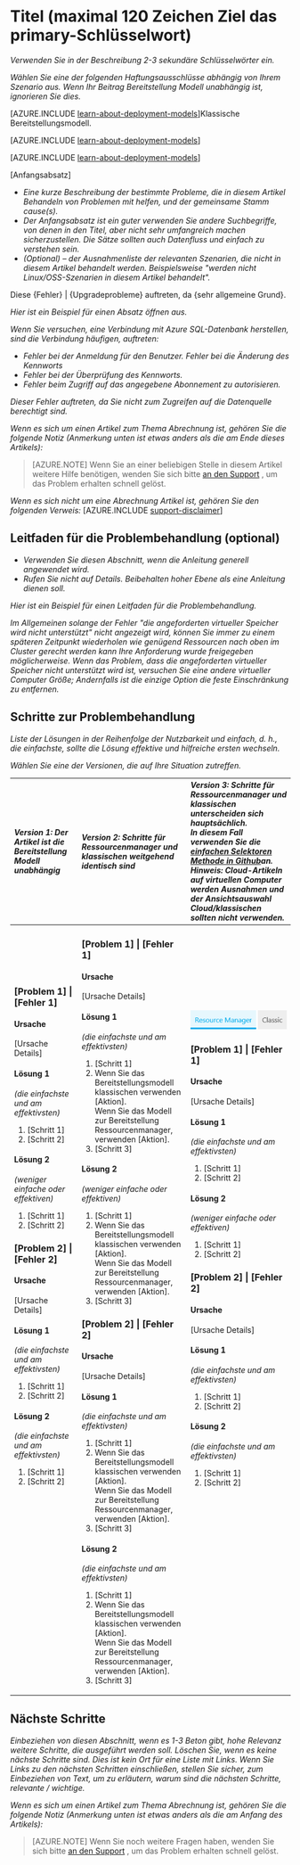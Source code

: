 <properties
   pageTitle="42 Zeichen gefolgt von | Microsoft Azure gleich 60 Zeichen. Dieser Titel wird in Suchmaschinen angezeigt, die Sie am 60 Zeichen abgeschnitten werden. Verwenden von Stichwörtern aber nicht Speicherplatz verschwendet"
   description="In Suchmaschinen unterhalb des Titels angezeigt. Sie hier stehen mehr Platz benötigen, verwenden Sie weitere Stichwörter und einen aussagekräftigeren Erläuterung als den Titel"
   services="service-name"
   documentationCenter="dev-center-name"
   authors="GitHub-alias-of-only-one-author"
   manager="manager-alias"
   editor=""
   tags="top-support-issue"/>

<tags
   ms.service="required"
   ms.devlang="may be required"
   ms.topic="article"
   ms.tgt_pltfrm="may be required"
   ms.workload="required"
   ms.date="mm/dd/yyyy"
   ms.author="Your MSFT alias or your full email address;semicolon separates two or more"/>

# <a name="title-maximum-120-characters-target-the-primary-keyword"></a>Titel (maximal 120 Zeichen Ziel das primary-Schlüsselwort)

_Verwenden Sie in der Beschreibung 2-3 sekundäre Schlüsselwörter ein._

_Wählen Sie eine der folgenden Haftungsausschlüsse abhängig von Ihrem Szenario aus. Wenn Ihr Beitrag Bereitstellung Modell unabhängig ist, ignorieren Sie dies._

[AZURE.INCLUDE [learn-about-deployment-models](../../includes/learn-about-deployment-models-rm-include.md)]Klassische Bereitstellungsmodell.

[AZURE.INCLUDE [learn-about-deployment-models](../../includes/learn-about-deployment-models-classic-include.md)]

[AZURE.INCLUDE [learn-about-deployment-models](../../learn-about-deployment-models-both-include.md)]

[Anfangsabsatz]
- _Eine kurze Beschreibung der bestimmte Probleme, die in diesem Artikel Behandeln von Problemen mit helfen, und der gemeinsame Stamm cause(s)._
- _Der Anfangsabsatz ist ein guter verwenden Sie andere Suchbegriffe, von denen in den Titel, aber nicht sehr umfangreich machen sicherzustellen. Die Sätze sollten auch Datenfluss und einfach zu verstehen sein._
- _(Optional) – der Ausnahmenliste der relevanten Szenarien, die nicht in diesem Artikel behandelt werden. Beispielsweise "werden nicht Linux/OSS-Szenarien in diesem Artikel behandelt"._

Diese {Fehler} | {Upgradeprobleme} auftreten, da {sehr allgemeine Grund}.

_Hier ist ein Beispiel für einen Absatz öffnen aus._

_Wenn Sie versuchen, eine Verbindung mit Azure SQL-Datenbank herstellen, sind die Verbindung häufigen, auftreten:_
- _Fehler bei der Anmeldung für den Benutzer. Fehler bei die Änderung des Kennworts_
- _Fehler bei der Überprüfung des Kennworts._
- _Fehler beim Zugriff auf das angegebene Abonnement zu autorisieren._

_Dieser Fehler auftreten, da Sie nicht zum Zugreifen auf die Datenquelle berechtigt sind._

_Wenn es sich um einen Artikel zum Thema Abrechnung ist, gehören Sie die folgende Notiz (Anmerkung unten ist etwas anders als die am Ende dieses Artikels):_
> [AZURE.NOTE] Wenn Sie an einer beliebigen Stelle in diesem Artikel weitere Hilfe benötigen, wenden Sie sich bitte [an den Support](https://portal.azure.com/?#blade/Microsoft_Azure_Support/HelpAndSupportBlade) , um das Problem erhalten schnell gelöst.

_Wenn es sich nicht um eine Abrechnung Artikel ist, gehören Sie den folgenden Verweis:_
[AZURE.INCLUDE [support-disclaimer](../../includes/support-disclaimer.md)]

## <a name="troubleshooting-guidance-optional"></a>Leitfaden für die Problembehandlung (optional)
- _Verwenden Sie diesen Abschnitt, wenn die Anleitung generell angewendet wird._
- _Rufen Sie nicht auf Details. Beibehalten hoher Ebene als eine Anleitung dienen soll._

_Hier ist ein Beispiel für einen Leitfaden für die Problembehandlung._

_Im Allgemeinen solange der Fehler "die angeforderten virtueller Speicher wird nicht unterstützt" nicht angezeigt wird, können Sie immer zu einem späteren Zeitpunkt wiederholen wie genügend Ressourcen nach oben im Cluster gerecht werden kann Ihre Anforderung wurde freigegeben möglicherweise. Wenn das Problem, dass die angeforderten virtueller Speicher nicht unterstützt wird ist, versuchen Sie eine andere virtueller Computer Größe; Andernfalls ist die einzige Option die feste Einschränkung zu entfernen._

## <a name="troubleshooting-steps"></a>Schritte zur Problembehandlung
_Liste der Lösungen in der Reihenfolge der Nutzbarkeit und einfach, d. h., die einfachste, sollte die Lösung effektive und hilfreiche ersten wechseln._

_Wählen Sie eine der Versionen, die auf Ihre Situation zutreffen._

| <em>Version 1: Der Artikel ist die Bereitstellung Modell unabhängig</em> | <em>Version 2: Schritte für Ressourcenmanager und klassischen weitgehend identisch sind</em> | <em>Version 3: Schritte für Ressourcenmanager und klassischen unterscheiden sich hauptsächlich. <br />In diesem Fall verwenden Sie die <a href="https://github.com/Azure/azure-content-pr/blob/master/contributor-guide/custom-markdown-extensions.md#simple-selectors">einfachen Selektoren Methode in Github</a>an. <br />Hinweis: Cloud-Artikeln auf virtuellen Computer werden Ausnahmen und der Ansichtsauswahl Cloud/klassischen sollten nicht verwenden.</em> |
|:------------------------------------------------------|:-----------------------------------------------------------|:----------------------------------------------------------------------------------------------------------------------------------------------------------------------------|
| <p><h3>[Problem 1] \| [Fehler 1]</h3><h4>Ursache</h4>[Ursache Details]</p><p><h4>Lösung 1</h4><em>(die einfachste und am effektivsten)</em></p><ol><li>[Schritt 1]</li><li>[Schritt 2]</li></ol><p><h4>Lösung 2</h4><em>(weniger einfache oder effektiven)</em></p><ol><li>[Schritt 1]</li><li>[Schritt 2]</li></ol><p><h3>[Problem 2] \| [Fehler 2]</h3><h4>Ursache</h4>[Ursache Details]</p><p><h4>Lösung 1</h4><em>(die einfachste und am effektivsten)</em></p><ol><li>[Schritt 1]</li><li>[Schritt 2]</li></ol><p><h4>Lösung 2</h4><em>(die einfachste und am effektivsten)</em></p><ol><li>[Schritt 1]</li><li>[Schritt 2]</li></ol><br /><br /><br /><br /><br /><br /><br /><br /><br /><br /><br /><br /><br /><br /><br /><br /> | <p><h3>[Problem 1] \| [Fehler 1]</h3><h4>Ursache</h4>[Ursache Details]</p><p><h4>Lösung 1</h4><em>(die einfachste und am effektivsten)</em></p><ol><li>[Schritt 1]</li><li>Wenn Sie das Bereitstellungsmodell klassischen verwenden [Aktion].<br />Wenn Sie das Modell zur Bereitstellung Ressourcenmanager, verwenden [Aktion].</li><li>[Schritt 3]</li></ol><p><h4>Lösung 2</h4><em>(weniger einfache oder effektiven)</em></p><ol><li>[Schritt 1]</li><li>Wenn Sie das Bereitstellungsmodell klassischen verwenden [Aktion].<br />Wenn Sie das Modell zur Bereitstellung Ressourcenmanager, verwenden [Aktion].</li><li>[Schritt 3]</li></ol><p><h3>[Problem 2] \| [Fehler 2]</h3><h4>Ursache</h4>[Ursache Details]</p><p><h4>Lösung 1</h4><em>(die einfachste und am effektivsten)</em></p><ol><li>[Schritt 1]</li><li>Wenn Sie das Bereitstellungsmodell klassischen verwenden [Aktion].<br />Wenn Sie das Modell zur Bereitstellung Ressourcenmanager, verwenden [Aktion].</li><li>[Schritt 3]</li></ol><p><h4>Lösung 2</h4><em>(die einfachste und am effektivsten)</em></p><ol><li>[Schritt 1]</li><li>Wenn Sie das Bereitstellungsmodell klassischen verwenden [Aktion].<br />Wenn Sie das Modell zur Bereitstellung Ressourcenmanager, verwenden [Aktion].</li><li>[Schritt 3]</li></ol>  | <img src="media/markdown-template-for-support-articles-troubleshoot/rm-classic.png" alt="ARM-Classic"><p><h3>[Problem 1] \| [Fehler 1]</h3><h4>Ursache</h4>[Ursache Details]</p><p><h4>Lösung 1</h4><em>(die einfachste und am effektivsten)</em></p><ol><li>[Schritt 1]</li><li>[Schritt 2]</li></ol><p><h4>Lösung 2</h4><em>(weniger einfache oder effektiven)</em></p><ol><li>[Schritt 1]</li><li>[Schritt 2]</li></ol><p><h3>[Problem 2] \| [Fehler 2]</h3><h4>Ursache</h4>[Ursache Details]</p><p><h4>Lösung 1</h4><em>(die einfachste und am effektivsten)</em></p><ol><li>[Schritt 1]</li><li>[Schritt 2]</li></ol><p><h4>Lösung 2</h4><em>(die einfachste und am effektivsten)</em></p><ol><li>[Schritt 1]</li><li>[Schritt 2]</li></ol><br /><br /><br /><br /><br /><br /><br /><br /><br /><br /><br /><br /> |


## <a name="next-steps"></a>Nächste Schritte
_Einbeziehen von diesen Abschnitt, wenn es 1-3 Beton gibt, hohe Relevanz weitere Schritte, die ausgeführt werden soll. Löschen Sie, wenn es keine nächste Schritte sind. Dies ist kein Ort für eine Liste mit Links. Wenn Sie Links zu den nächsten Schritten einschließen, stellen Sie sicher, zum Einbeziehen von Text, um zu erläutern, warum sind die nächsten Schritte, relevante / wichtige._

_Wenn es sich um einen Artikel zum Thema Abrechnung ist, gehören Sie die folgende Notiz (Anmerkung unten ist etwas anders als die am Anfang des Artikels):_
> [AZURE.NOTE] Wenn Sie noch weitere Fragen haben, wenden Sie sich bitte [an den Support](https://portal.azure.com/?#blade/Microsoft_Azure_Support/HelpAndSupportBlade) , um das Problem erhalten schnell gelöst.
